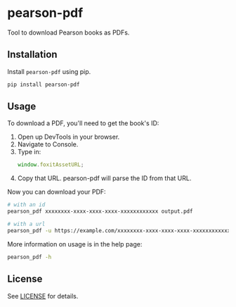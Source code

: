 # pearson-pdf

Tool to download Pearson books as PDFs.

## Installation

Install `pearson-pdf` using pip.

```bash
pip install pearson-pdf
```

## Usage

To download a PDF, you'll need to get the book's ID:

1. Open up DevTools in your browser.
2. Navigate to Console.
3. Type in:
   ```js
   window.foxitAssetURL;
   ```
4. Copy that URL. pearson-pdf will parse the ID from that URL.

Now you can download your PDF:

```bash
# with an id
pearson_pdf xxxxxxxx-xxxx-xxxx-xxxx-xxxxxxxxxxxx output.pdf

# with a url
pearson_pdf -u https://example.com/xxxxxxxx-xxxx-xxxx-xxxx-xxxxxxxxxxxx output.pdf
```

More information on usage is in the help page:

```bash
pearson_pdf -h
```

## License

See [LICENSE](LICENSE) for details.
